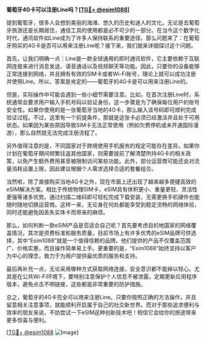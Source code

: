 **葡萄牙4G卡可以注册Line吗？[[TG💪+ @esim1088](https://t.me/s/esim1088)]**

提到葡萄牙，很多人会想到美丽的海滩、悠久的历史和迷人的文化。无论是去葡萄牙旅游还是长期居住，通信工具的使用都是必不可少的一部分。在当今这个数字化时代，通讯软件如Line成为了许多人保持联系的重要途径。那么问题来了：在葡萄牙购买的4G卡是否可以用来注册Line呢？接下来，我们就来详细探讨这个问题。

首先，让我们明确一点：Line是一款全球通用的即时通讯软件，它主要依赖于互联网连接来进行消息发送、语音通话以及视频聊天等功能。因此，只要你的设备能够正常连接到网络，并且拥有有效的SIM卡或者Wi-Fi账号，理论上就可以成功注册并使用Line。所以，答案是肯定的——葡萄牙的4G卡是可以用来注册Line的。

但是，实际操作中可能会遇到一些小细节需要注意。比如，在首次注册Line时，系统通常会要求用户输入手机号码以验证身份。这一步骤是为了确保每位用户的账号安全性。如果你使用的是一张葡萄牙当地的4G卡，那么输入该号码即可顺利完成验证过程。不过，这里有一个前提条件，那就是这张卡必须已经激活并且处于可用状态。如果因为某些原因导致SIM卡无法正常使用（例如欠费停机或未开通国际漫游），那么自然就无法完成注册流程了。

另外值得注意的是，不同国家对于跨境使用手机服务的规定可能存在差异。如果你计划在葡萄牙期间频繁往返其他国家，则需要提前了解清楚所持4G卡的相关政策，以免产生额外费用甚至被限制访问某些功能。此外，部分运营商可能还会对流量消耗设置上限，因此建议根据个人需求选择合适的套餐组合。

当然啦，除了直接购买当地4G卡之外，现在市面上还出现了越来越多便捷高效的eSIM解决方案。相比于传统物理SIM卡，eSIM具有体积更小、重量更轻、灵活性更强等诸多优势。通过扫描二维码即可轻松完成下载安装，无需更换手机硬件也能随时随地切换运营商。这样一来，无论身在何处都能享受到稳定流畅的网络体验，同时还能避免因丢失实体卡而带来的麻烦。

那么，如何判断一款eSIM产品是否适合自己呢？首先要考虑目的地国家的网络覆盖情况，其次是资费标准和服务质量。目前市场上有许多优秀的eSIM品牌可供选择，其中“Esim1088”就是一个值得信赖的品牌。他们提供的产品不仅覆盖范围广、价格实惠，而且操作简单易上手。更重要的是，“Esim1088”始终坚持以客户为中心的理念，致力于为用户提供最优质的服务和支持。

最后再补充一点，无论采用哪种方式获取网络连接，安全意识都不能掉以轻心。尤其是在公共Wi-Fi环境下，要特别注意保护个人信息不被泄露。定期更新应用程序版本，避免点击不明链接，这些都是非常重要的防护措施。

总之，葡萄牙的4G卡完全可以用来注册Line。只要你按照正确的方法操作，并且留意相关注意事项，就能顺利开启属于自己的社交新世界。而对于那些追求便利与效率的朋友来说，不妨尝试一下eSIM这种创新技术吧！相信它会给你的旅途带来更多惊喜与便利。

[[TG💪+ @esim1088](https://t.me/s/esim1088) ![Image](https://i.postimg.cc/4NQfJmqS/Snipaste-2025-05-13-00-14-12.png)]